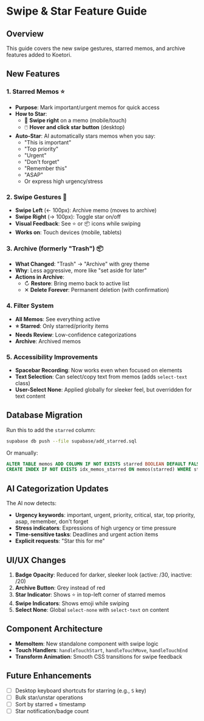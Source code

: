 # Swipe & Star Feature Guide

## Overview
This guide covers the new swipe gestures, starred memos, and archive features added to Koetori.

## New Features

### 1. **Starred Memos** ⭐
- **Purpose**: Mark important/urgent memos for quick access
- **How to Star**:
  - 📱 **Swipe right** on a memo (mobile/touch)
  - 🖱️ **Hover and click star button** (desktop)
- **Auto-Star**: AI automatically stars memos when you say:
  - "This is important"
  - "Top priority"
  - "Urgent"
  - "Don't forget"
  - "Remember this"
  - "ASAP"
  - Or express high urgency/stress

### 2. **Swipe Gestures** 📱
- **Swipe Left** (← 100px): Archive memo (moves to archive)
- **Swipe Right** (→ 100px): Toggle star on/off
- **Visual Feedback**: See ⭐ or 📦 icons while swiping
- **Works on**: Touch devices (mobile, tablets)

### 3. **Archive** (formerly "Trash") 📦
- **What Changed**: "Trash" → "Archive" with grey theme
- **Why**: Less aggressive, more like "set aside for later"
- **Actions in Archive**:
  - ↻ **Restore**: Bring memo back to active list
  - ✕ **Delete Forever**: Permanent deletion (with confirmation)

### 4. **Filter System**
- **All Memos**: See everything active
- **⭐ Starred**: Only starred/priority items
- **Needs Review**: Low-confidence categorizations
- **Archive**: Archived memos

### 5. **Accessibility Improvements**
- **Spacebar Recording**: Now works even when focused on elements
- **Text Selection**: Can select/copy text from memos (adds `select-text` class)
- **User-Select None**: Applied globally for sleeker feel, but overridden for text content

## Database Migration

Run this to add the `starred` column:

```bash
supabase db push --file supabase/add_starred.sql
```

Or manually:
```sql
ALTER TABLE memos ADD COLUMN IF NOT EXISTS starred BOOLEAN DEFAULT FALSE;
CREATE INDEX IF NOT EXISTS idx_memos_starred ON memos(starred) WHERE starred = TRUE AND deleted_at IS NULL;
```

## AI Categorization Updates

The AI now detects:
- **Urgency keywords**: important, urgent, priority, critical, star, top priority, asap, remember, don't forget
- **Stress indicators**: Expressions of high urgency or time pressure
- **Time-sensitive tasks**: Deadlines and urgent action items
- **Explicit requests**: "Star this for me"

## UI/UX Changes

1. **Badge Opacity**: Reduced for darker, sleeker look (active: /30, inactive: /20)
2. **Archive Button**: Grey instead of red
3. **Star Indicator**: Shows ⭐ in top-left corner of starred memos
4. **Swipe Indicators**: Shows emoji while swiping
5. **Select None**: Global `select-none` with `select-text` on content

## Component Architecture

- **MemoItem**: New standalone component with swipe logic
- **Touch Handlers**: `handleTouchStart`, `handleTouchMove`, `handleTouchEnd`
- **Transform Animation**: Smooth CSS transitions for swipe feedback

## Future Enhancements

- [ ] Desktop keyboard shortcuts for starring (e.g., `S` key)
- [ ] Bulk star/unstar operations
- [ ] Sort by starred + timestamp
- [ ] Star notification/badge count
